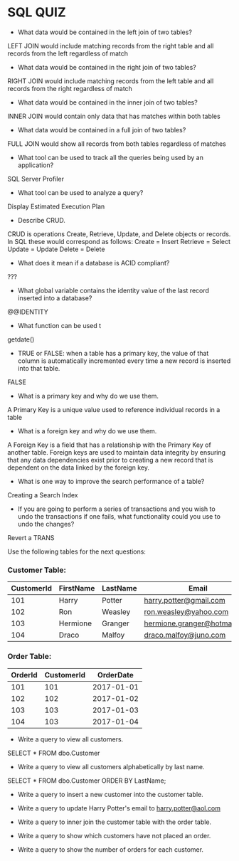 # SQL QUIZ

- What data would be contained in the left join of two tables?

LEFT JOIN would include matching records from the right table and all records from the left regardless of match

- What data would be contained in the right join of two tables?

RIGHT JOIN would include matching records from the left table and all records from the right regardless of match

- What data would be contained in the inner join of two tables?

INNER JOIN would contain only data that has matches within both tables

- What data would be contained in a full join of two tables?

FULL JOIN would show all records from both tables regardless of matches

- What tool can be used to track all the queries being used by an application?

SQL Server Profiler

- What tool can be used to analyze a query?

Display Estimated Execution Plan

- Describe CRUD.

CRUD is operations Create, Retrieve, Update, and Delete objects or records. In SQL these would correspond as follows:
Create = Insert
Retrieve = Select
Update = Update
Delete = Delete

- What does it mean if a database is ACID compliant?

???

- What global variable contains the identity value of the last record inserted into a database?

@@IDENTITY

- What function can be used t

getdate()

- TRUE or FALSE: when a table has a primary key, the value of that column is automatically incremented every time a new record is inserted into that table.

FALSE

- What is a primary key and why do we use them.

A Primary Key is a unique value used to reference individual records in a table

- What is a foreign key and why do we use them.

A Foreign Key is a field that has a relationship with the Primary Key of another table. Foreign keys are used to maintain data integrity by ensuring that any data dependencies exist prior to creating a new record that is dependent on the data linked by the foreign key.

- What is one way to improve the search performance of a table?

Creating a Search Index

- If you are going to perform a series of transactions and you wish to undo the transactions if one fails, what functionality could you use to undo the changes?

Revert a TRANS

Use the following tables for the next questions:

### Customer Table:

| CustomerId | FirstName | LastName | Email                        |
|------------|-----------|----------|------------------------------|
| 101        | Harry     | Potter   | harry.potter@gmail.com       |
| 102        | Ron       | Weasley  | ron.weasley@yahoo.com        |
| 103        | Hermione  | Granger  | hermione.granger@hotmail.com |
| 104        | Draco     | Malfoy   | draco.malfoy@juno.com        |

### Order Table:

| OrderId | CustomerId | OrderDate  |
|---------|------------|------------|
| 101     | 101        | 2017-01-01 |
| 102     | 102        | 2017-01-02 |
| 103     | 103        | 2017-01-03 |
| 104     | 103        | 2017-01-04 |

- Write a query to view all customers.

SELECT * FROM dbo.Customer

- Write a query to view all customers alphabetically by last name.

SELECT * FROM dbo.Customer
ORDER BY LastName;

- Write a query to insert a new customer into the customer table.



- Write a query to update Harry Potter's email to harry.potter@aol.com

- Write a query to inner join the customer table with the order table.

- Write a query to show which customers have not placed an order.

- Write a query to show the number of orders for each customer.
